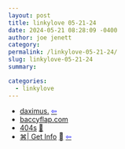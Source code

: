 ```yaml
---
layout: post
title: linkylove 05-21-24
date: 2024-05-21 08:28:09 -0400
author: joe jenett
category: 
permalink: /linkylove-05-21-24/
slug: linkylove-05-21-24
summary: 

categories:
  - linkylove
---
```

<ul class="linkylove">
	<li><a title="daximus." href="https://daximus.neocities.org/">daximus.</a>  <a title="source" href="https://bukmark.club/directory/"><span style="color:blue;">&#8678;</span></a></li>
	<li><a title="baccyflap.com by rmf - a delicate blend of bakelite and fear" href="https://baccyflap.com/">baccyflap.com</a></li>
	<li><a title="404s — gallery of error 404 page designs" href="https://www.404s.design/">404s</a> <a href="https://pinboard.in/u:effulgence">📌</a></li>
	<li><a title="Matt Sephton" href="https://blog.gingerbeardman.com/">⌘|  Get Info</a>  <a title="source" href="https://dwt-archives.joejenett.com/12-21-21/"><span style="font-size:1.1em;"></span></a> <a title="source" href="https://news.ycombinator.com/submitted?id=zdw"><span style="color:blue;">&#8678;</span></a></li>
</ul>

<a style="display:none;" href="https://brid.gy/publish/mastodon"><small>(cross-posted to mastodon)</small></a>